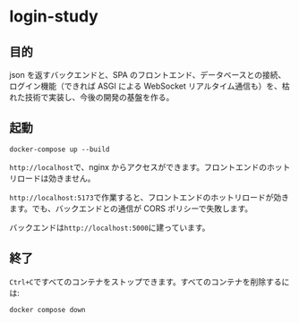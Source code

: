 # login-study

## 目的

json を返すバックエンドと、SPA のフロントエンド、データベースとの接続、ログイン機能（できれば ASGI による WebSocket リアルタイム通信も）を、枯れた技術で実装し、今後の開発の基盤を作る。

## 起動

```
docker-compose up --build
```

`http://localhost`で、nginx からアクセスができます。フロントエンドのホットリロードは効きません。

`http://localhost:5173`で作業すると、フロントエンドのホットリロードが効きます。でも、バックエンドとの通信が CORS ポリシーで失敗します。

バックエンドは`http://localhost:5000`に建っています。

## 終了

`Ctrl+C`ですべてのコンテナをストップできます。すべてのコンテナを削除するには:

```
docker compose down
```
